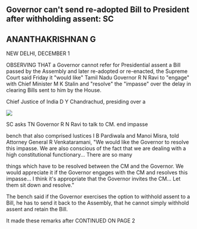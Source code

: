 ## Governor can't send re-adopted Bill to President after withholding assent: SC

## ANANTHAKRISHNAN G

NEW DELHI, DECEMBER 1

OBSERVING THAT a Governor cannot refer for Presidential assent a Bill passed by the Assembly and later re-adopted or re-enacted, the Supreme Court said Friday it "would like" Tamil Nadu Governor R N Ravi to "engage" with Chief Minister M K Stalin and "resolve" the "impasse" over the delay in clearing Bills sent to him by the House.

Chief Justice of India D Y Chandrachud, presiding over a

![](_page_0_Picture_5.jpeg)

SC asks TN Governor R N Ravi to talk to CM. end impasse

bench that also comprised lustices I B Pardiwala and Manoi Misra, told Attorney General R Venkataramani, "We would like the Governor to resolve this impasse. We are also conscious of the fact that we are dealing with a high constitutional functionary... There are so many

things which have to be resolved between the CM and the Governor. We would appreciate it if the Governor engages with the CM and resolves this impasse... I think it's appropriate that the Governor invites the CM... Let them sit down and resolve."

The bench said if the Governor exercises the option to withhold assent to a Bill, he has to send it back to the Assembly, that he cannot simply withhold assent and retain the Bill.

It made these remarks after CONTINUED ON PAGE 2